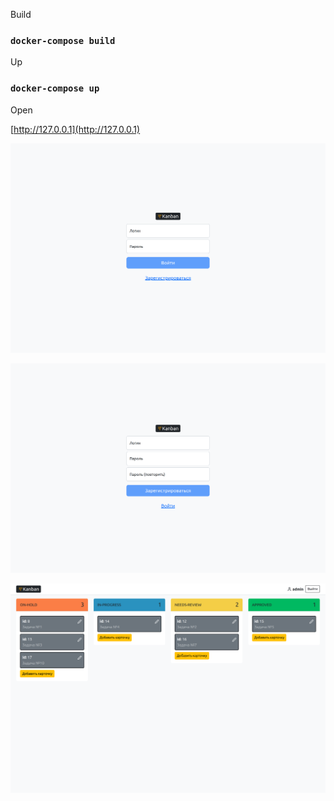 Build

### `docker-compose build`

Up

### `docker-compose up`

Open

[http://127.0.0.1](http://127.0.0.1)


![login](https://raw.githubusercontent.com/superaleh/kanban-docker/master/images/login.png)

![reg](https://raw.githubusercontent.com/superaleh/kanban-docker/master/images/reg.png)

![kanban](https://raw.githubusercontent.com/superaleh/kanban-docker/master/images/kanban.png)